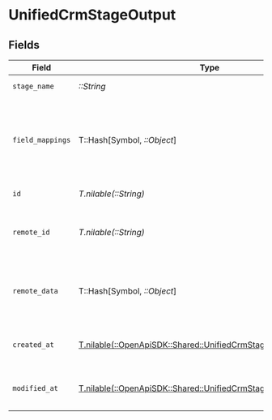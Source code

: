 # UnifiedCrmStageOutput


## Fields

| Field                                                                                                                      | Type                                                                                                                       | Required                                                                                                                   | Description                                                                                                                |
| -------------------------------------------------------------------------------------------------------------------------- | -------------------------------------------------------------------------------------------------------------------------- | -------------------------------------------------------------------------------------------------------------------------- | -------------------------------------------------------------------------------------------------------------------------- |
| `stage_name`                                                                                                               | *::String*                                                                                                                 | :heavy_check_mark:                                                                                                         | The name of the stage                                                                                                      |
| `field_mappings`                                                                                                           | T::Hash[Symbol, *::Object*]                                                                                                | :heavy_minus_sign:                                                                                                         | The custom field mappings of the stage between the remote 3rd party & Panora                                               |
| `id`                                                                                                                       | *T.nilable(::String)*                                                                                                      | :heavy_minus_sign:                                                                                                         | The UUID of the stage                                                                                                      |
| `remote_id`                                                                                                                | *T.nilable(::String)*                                                                                                      | :heavy_minus_sign:                                                                                                         | The id of the stage in the context of the Crm 3rd Party                                                                    |
| `remote_data`                                                                                                              | T::Hash[Symbol, *::Object*]                                                                                                | :heavy_minus_sign:                                                                                                         | The remote data of the stage in the context of the Crm 3rd Party                                                           |
| `created_at`                                                                                                               | [T.nilable(::OpenApiSDK::Shared::UnifiedCrmStageOutputCreatedAt)](../../models/shared/unifiedcrmstageoutputcreatedat.md)   | :heavy_minus_sign:                                                                                                         | The created date of the object                                                                                             |
| `modified_at`                                                                                                              | [T.nilable(::OpenApiSDK::Shared::UnifiedCrmStageOutputModifiedAt)](../../models/shared/unifiedcrmstageoutputmodifiedat.md) | :heavy_minus_sign:                                                                                                         | The modified date of the object                                                                                            |